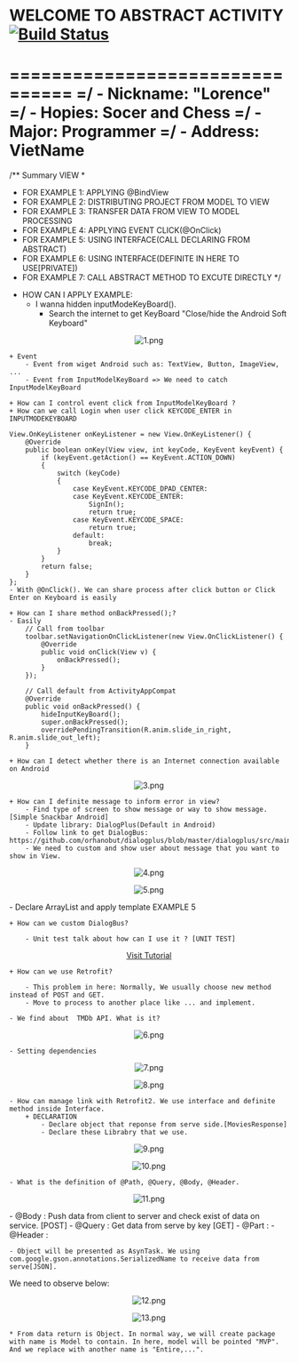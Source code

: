 # WELCOME TO ABSTRACT ACTIVITY [![Build Status](https://travis-ci.org/nomensa/jquery.hide-show.svg)](https://travis-ci.org/nomensa/jquery.hide-show.svg?branch=master)
================================
=/ - Nickname: "Lorence"
=/ - Hopies: Socer and Chess
=/ - Major: Programmer
=/ - Address: VietName
================================

/** Summary VIEW
 *
 * FOR EXAMPLE 1: APPLYING @BindView
 * FOR EXAMPLE 2: DISTRIBUTING PROJECT FROM MODEL TO VIEW
 * FOR EXAMPLE 3: TRANSFER DATA FROM VIEW TO MODEL PROCESSING
 * FOR EXAMPLE 4: APPLYING EVENT CLICK(@OnClick)
 * FOR EXAMPLE 5: USING INTERFACE(CALL DECLARING FROM ABSTRACT)
 * FOR EXAMPLE 6: USING INTERFACE(DEFINITE IN HERE TO USE[PRIVATE])
 * FOR EXAMPLE 7: CALL ABSTRACT METHOD TO EXCUTE DIRECTLY 
 */

- HOW CAN I APPLY EXAMPLE:
	+ I wanna hidden inputModeKeyBoard().
		- Search the internet to get KeyBoard "Close/hide the Android Soft Keyboard"
<p align="center">
	<img src="https://github.com/danisluis7/MVP/blob/level2/1.png" alt="1.png"/>
</p> 

	+ Event
		- Event from wiget Android such as: TextView, Button, ImageView, ...
		- Event from InputModelKeyBoard => We need to catch InputModelKeyBoard

	+ How can I control event click from InputModelKeyBoard ?
	+ How can we call Login when user click KEYCODE_ENTER in INPUTMODEKEYBOARD
	
	View.OnKeyListener onKeyListener = new View.OnKeyListener() {
        @Override
        public boolean onKey(View view, int keyCode, KeyEvent keyEvent) {
            if (keyEvent.getAction() == KeyEvent.ACTION_DOWN)
            {
                switch (keyCode)
                {
                    case KeyEvent.KEYCODE_DPAD_CENTER:
                    case KeyEvent.KEYCODE_ENTER:
                        SignIn();
                        return true;
                    case KeyEvent.KEYCODE_SPACE:
                        return true;
                    default:
                        break;
                }
            }
            return false;
        }
    };
	- With @OnClick(). We can share process after click button or Click Enter on Keyboard is easily

	+ How can I share method onBackPressed();?
	- Easily
		// Call from toolbar
		toolbar.setNavigationOnClickListener(new View.OnClickListener() {
            @Override
            public void onClick(View v) {
                onBackPressed();
            }
        });

		// Call default from ActivityAppCompat
		@Override
		public void onBackPressed() {
			hideInputKeyBoard();
			super.onBackPressed();
			overridePendingTransition(R.anim.slide_in_right, R.anim.slide_out_left);
		}

	+ How can I detect whether there is an Internet connection available on Android
<p align="center">
	<img src="https://github.com/danisluis7/MVP/blob/level2/3.png" alt="3.png"/>
</p> 

	+ How can I definite message to inform error in view?
		- Find type of screen to show message or way to show message. [Simple Snackbar Android]
		- Update library: DialogPlus(Default in Android)
		- Follow link to get DialogBus: https://github.com/orhanobut/dialogplus/blob/master/dialogplus/src/main/java/com/orhanobut/dialogplus/DialogPlus.java
		- We need to custom and show user about message that you want to show in View.
<p align="center">
	<img src="https://github.com/danisluis7/MVP/blob/level2/4.png" alt="4.png"/>
</p>
<p align="center">
	<img src="https://github.com/danisluis7/MVP/blob/level2/5.png" alt="5.png"/>
</p>
		- Declare ArrayList<String> and apply template EXAMPLE 5

	+ How can we custom DialogBus?

		- Unit test talk about how can I use it ? [UNIT TEST]

<p align="center">
	  <a href="https://raw.githubusercontent.com/danisluis7/MVP/level2/app/src/tutorial/DialogPlusTest.java" target="_blank">Visit Tutorial</a> 
</p>

	+ How can we use Retrofit?
	
		- This problem in here: Normally, We usually choose new method instead of POST and GET.
		- Move to process to another place like ... and implement.

	- We find about  TMDb API. What is it?

<p align="center">
	<img src="https://github.com/danisluis7/MVP/blob/level2/6.png" alt="6.png"/>
</p>

	- Setting dependencies

<p align="center">
	<img src="https://github.com/danisluis7/MVP/blob/level2/7.png" alt="7.png"/>
</p>

<p align="center">
	<img src="https://github.com/danisluis7/MVP/blob/level2/8.png" alt="8.png"/>
</p>

	- How can manage link with Retrofit2. We use interface and definite method inside Interface. 
		+ DECLARATION
			- Declare object that reponse from serve side.[MoviesResponse]
			- Declare these Librabry that we use.
<p align="center">
	<img src="https://github.com/danisluis7/MVP/blob/level2/9.png" alt="9.png"/>
</p>

<p align="center">
	<img src="https://github.com/danisluis7/MVP/blob/level2/10.png" alt="10.png"/>
</p>
	
	- What is the definition of @Path, @Query, @Body, @Header.

<p align="center">
	<img src="https://github.com/danisluis7/MVP/blob/level2/11.png" alt="11.png"/>
</p>
		- @Body   : Push data from client to server and check exist of data on service. [POST]
		- @Query  : Get data from serve by key [GET]
		- @Part   : 
		- @Header :

	- Object will be presented as AsynTask. We using com.google.gson.annotations.SerializedName to receive data from serve[JSON].
We need to observe below:

<p align="center">
	<img src="https://github.com/danisluis7/MVP/blob/level2/12.png" alt="12.png"/>
</p>

<p align="center">
	<img src="https://github.com/danisluis7/MVP/blob/level2/13.png" alt="13.png"/>
</p>

	* From data return is Object. In normal way, we will create package with name is Model to contain. In here, model will be pointed "MVP". And we replace with another name is "Entire,...".

		


		


	


	


		

